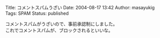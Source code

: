Title: コメントスパムうざい
Date: 2004-08-17 13:42
Author: masayukig
Tags: SPAM
Status: published

コメントスパムがうざいので、事前承認制にしました。  
これでコメントスパムが、ブロックされるといいな。
